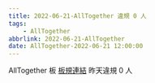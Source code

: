 ```yaml
---
title: 2022-06-21-AllTogether 違規 0 人
tags:
    - AllTogether
abbrlink: 2022-06-21-AllTogether
date: AllTogether-2022-06-21 12:00:00
---
```

AllTogether 板 [板規連結](https://www.ptt.cc/bbs/AllTogether/M.1643211430.A.5FB.html)
昨天違規 0 人
